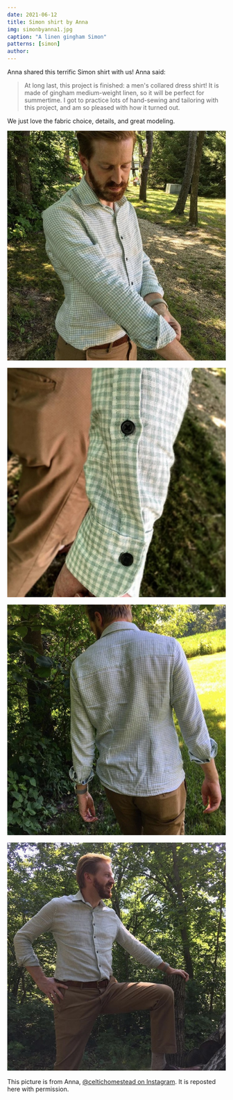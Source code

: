 ```yaml
---
date: 2021-06-12
title: Simon shirt by Anna
img: simonbyanna1.jpg
caption: "A linen gingham Simon"
patterns: [simon]
author:
---
```


Anna shared this terrific Simon shirt with us! Anna said:

> At long last, this project is finished: a men's collared dress shirt!  It is made of gingham medium-weight linen, so it will be perfect for summertime.  I got to practice lots of hand-sewing and tailoring with this project, and am so pleased with how it turned out.

We just love the fabric choice, details, and great modeling.

![Another view](simonbyanna2.jpg)

![Sleeve detail](simonbyanna3.jpg)

![Back view](simonbyanna4.jpg)

![Great pose](simonbyanna5.jpg)

<Note>

This picture is from Anna, [@celtichomestead on Instagram](https://www.instagram.com/celtichomestead/). It is reposted here with permission.

</Note>
